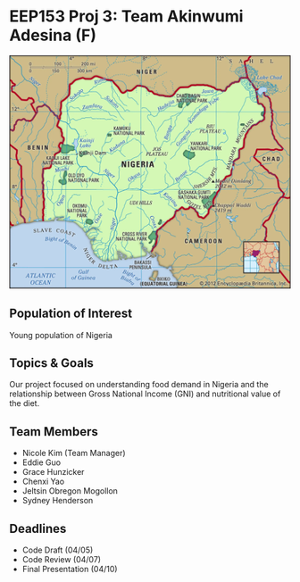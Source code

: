 # EEP153 Proj 3: Team Akinwumi Adesina (F)

![alt text](https://github.com/eddieguo-1128/EEP153_Proj3/blob/main/nigeria.jpg)

## Population of Interest
Young population of Nigeria

## Topics & Goals
Our project focused on understanding food demand in Nigeria and the relationship between Gross National Income (GNI) and nutritional value of the diet. 

## Team Members
- Nicole Kim (Team Manager)
- Eddie Guo
- Grace Hunzicker
- Chenxi Yao
- Jeltsin Obregon Mogollon
- Sydney Henderson

## Deadlines
- Code Draft (04/05)
- Code Review (04/07)
- Final Presentation (04/10)


